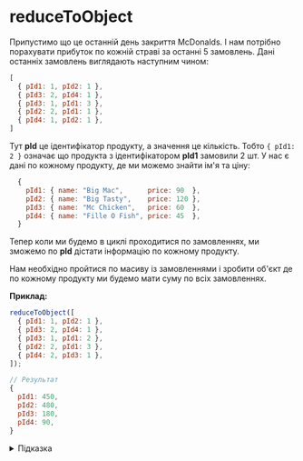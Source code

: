 # reduceToObject

Припустимо що це останній день закриття McDonalds.
І нам потрібно порахувати прибуток по кожній страві за останні 5 замовлень.
Дані останніх замовлень виглядають наступним чином:
```js
[
  { pId1: 1, pId2: 1 },
  { pId3: 2, pId4: 1 },
  { pId3: 1, pId1: 3 },
  { pId2: 2, pId1: 1 },
  { pId4: 1, pId2: 1 },
]
```

Тут **pId** це ідентифікатор продукту, а значення це кількість. Тобто `{ pId1: 2 }` означає що продукта з ідентифікатором **pId1** замовили 2 шт.
У нас є дані по кожному продукту, де ми можемо знайти ім'я та ціну:
```js
  {
    pId1: { name: "Big Mac",      price: 90  },
    pId2: { name: "Big Tasty",    price: 120 },
    pId3: { name: "Mc Chicken",   price: 60  },
    pId4: { name: "Fille O Fish", price: 45  },
  }
```
Тепер коли ми будемо в циклі проходитися по замовленнях, ми зможемо по **pId** дістати інформацію по кожному продукту.

Нам необхідно пройтися по масиву із замовленнями і зробити об'єкт де по кожному продукту ми будемо мати суму по всіх замовленнях.

**Приклад:**
```js
reduceToObject([
  { pId1: 1, pId2: 1 },
  { pId3: 2, pId4: 1 },
  { pId3: 1, pId1: 2 },
  { pId2: 2, pId1: 3 },
  { pId4: 2, pId3: 1 },
]);

// Результат
{
  pId1: 450,
  pId2: 480,
  pId3: 180,
  pId4: 90,
}
```

<details>
  <summary>Підказка</summary>

---

  Використовуйте метод `Array.reduce()`
</details>
